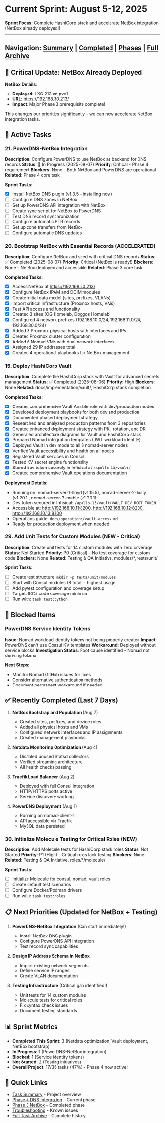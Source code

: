 # Current Sprint: August 5-12, 2025

**Sprint Focus**: Complete HashiCorp stack and accelerate NetBox integration (NetBox already deployed!)

---

Navigation: [Summary](./task-summary.md) | [Completed](./completed/) | [Phases](./phases/) | [Full Archive](./archive/)
---

## 🎉 Critical Update: NetBox Already Deployed

**NetBox Details**:

- **Deployed**: LXC 213 on pve1
- **URL**: <https://192.168.30.213/>
- **Impact**: Major Phase 3 prerequisite complete!

This changes our priorities significantly - we can now accelerate NetBox integration tasks.

## 🚀 Active Tasks

### 21. PowerDNS-NetBox Integration

**Description**: Configure PowerDNS to use NetBox as backend for DNS records
**Status**: 🚧 In Progress (2025-08-07)
**Priority**: Critical - Phase 4 requirement
**Blockers**: None - Both NetBox and PowerDNS are operational
**Related**: Phase 4 core task

**Sprint Tasks**:

- [x] Install NetBox DNS plugin (v1.3.5 - installing now)
- [ ] Configure DNS zones in NetBox
- [ ] Set up PowerDNS API integration with NetBox
- [ ] Create sync script for NetBox to PowerDNS
- [ ] Test DNS record synchronization
- [ ] Configure automatic PTR records
- [ ] Set up zone transfers from NetBox
- [ ] Configure automatic DNS updates

### 20. Bootstrap NetBox with Essential Records (ACCELERATED)

**Description**: Configure NetBox and seed with critical DNS records
**Status**: ✅ Completed (2025-08-07)
**Priority**: Critical (NetBox is ready!)
**Blockers**: None - NetBox deployed and accessible
**Related**: Phase 3 core task

**Completed Tasks**:

- [x] Access NetBox at <https://192.168.30.213/>
- [x] Configure NetBox IPAM and DCIM modules
- [x] Create initial data model (sites, prefixes, VLANs)
- [x] Import critical infrastructure (Proxmox hosts, VMs)
- [x] Test API access and functionality
- [x] Created 3 sites (OG Homelab, Doggos Homelab)
- [x] Configured 4 network prefixes (192.168.10.0/24, 192.168.11.0/24, 192.168.30.0/24)
- [x] Added 3 Proxmox physical hosts with interfaces and IPs
- [x] Created Proxmox cluster configuration
- [x] Added 6 Nomad VMs with dual network interfaces
- [x] Assigned 29 IP addresses total
- [x] Created 4 operational playbooks for NetBox management

### 15. Deploy HashiCorp Vault

**Description**: Complete the HashiCorp stack with Vault for advanced secrets management
**Status**: ✅ Completed (2025-08-06)
**Priority**: High
**Blockers**: None
**Related**: docs/implementation/vault/, HashiCorp stack completion

**Completed Tasks**:

- [x] Created comprehensive Vault Ansible role with dev/production modes
- [x] Developed deployment playbooks for both dev and production
- [x] Documented phased deployment strategy
- [x] Researched and analyzed production patterns from 3 repositories
- [x] Created enhanced deployment strategy with PKI, rotation, and DR
- [x] Generated architecture diagrams for Vault and HashiCorp stack
- [x] Prepared Nomad integration templates (JWT workload identity)
- [x] Deployed Vault in dev mode to all 3 nomad-server nodes
- [x] Verified Vault accessibility and health on all nodes
- [x] Registered Vault services in Consul
- [x] Tested KV secret engine functionality
- [x] Stored dev token securely in Infisical at `/apollo-13/vault/`
- [x] Created comprehensive Vault operations documentation

**Deployment Details**:
- Running on: nomad-server-1-lloyd (v1.15.5), nomad-server-2-holly (v1.20.1), nomad-server-3-mable (v1.20.1)
- Dev token secured in Infisical: `/apollo-13/vault/VAULT_DEV_ROOT_TOKEN`
- Accessible at: http://192.168.10.11:8200, http://192.168.10.12:8200, http://192.168.10.13:8200
- Operations guide: `docs/operations/vault-access.md`
- Ready for production deployment when needed

### 29. Add Unit Tests for Custom Modules (NEW - Critical)

**Description**: Create unit tests for 14 custom modules with zero coverage
**Status**: Not Started
**Priority**: P0 (Critical) - No test coverage for custom code
**Blockers**: None
**Related**: Testing & QA Initiative, modules/*, tests/unit/

**Sprint Tasks**:

- [ ] Create test structure: `mkdir -p tests/unit/modules`
- [ ] Start with Consul modules (8 total) - highest usage
- [ ] Add pytest configuration and coverage setup
- [ ] Target: 80% code coverage minimum
- [ ] Run with: `task test:python`

## 🚧 Blocked Items

### PowerDNS Service Identity Tokens

**Issue**: Nomad workload identity tokens not being properly created
**Impact**: PowerDNS can't use Consul KV templates
**Workaround**: Deployed without service blocks
**Investigation Status**: Root cause identified - Nomad not deriving tokens

**Next Steps**:

- Monitor Nomad GitHub issues for fixes
- Consider alternative authentication methods
- Document permanent workaround if needed

## ✅ Recently Completed (Last 7 Days)

1. **NetBox Bootstrap and Population** (Aug 7)
   - Created sites, prefixes, and device roles
   - Added all physical hosts and VMs
   - Configured network interfaces and IP assignments
   - Created management playbooks

1. **Netdata Monitoring Optimization** (Aug 4)
   - Disabled unused Statsd collectors
   - Verified streaming architecture
   - All health checks passing

2. **Traefik Load Balancer** (Aug 2)
   - Deployed with full Consul integration
   - HTTP/HTTPS ports active
   - Service discovery working

3. **PowerDNS Deployment** (Aug 1)
   - Running on nomad-client-1
   - API accessible via Traefik
   - MySQL data persisted

### 30. Initialize Molecule Testing for Critical Roles (NEW)

**Description**: Add Molecule tests for HashiCorp stack roles
**Status**: Not Started
**Priority**: P1 (High) - Critical roles lack testing
**Blockers**: None
**Related**: Testing & QA Initiative, roles/*/molecule/

**Sprint Tasks**:

- [ ] Initialize Molecule for consul, nomad, vault roles
- [ ] Create default test scenarios
- [ ] Configure Docker/Podman drivers
- [ ] Run with: `task test:roles`

## 📋 Next Priorities (Updated for NetBox + Testing)

1. **PowerDNS-NetBox Integration** (Can start immediately!)
   - Install NetBox DNS plugin
   - Configure PowerDNS API integration
   - Test record sync capabilities

2. **Design IP Address Schema in NetBox**
   - Import existing network segments
   - Define service IP ranges
   - Create VLAN documentation

3. **Testing Infrastructure** (Critical gap identified!)
   - Unit tests for 14 custom modules
   - Molecule tests for critical roles
   - Fix syntax check issues
   - Document testing standards

## 📊 Sprint Metrics

- **Completed This Sprint**: 3 (Netdata optimization, Vault deployment, NetBox bootstrap)
- **In Progress**: 1 (PowerDNS-NetBox integration)
- **Blocked**: 1 (Service identity tokens)
- **Not Started**: 2 (Testing initiatives)
- **Overall Project**: 17/36 tasks (47%) - Phase 4 now active!

## 🔗 Quick Links

- [Task Summary](./task-summary.md) - Project overview
- [Phase 4 DNS Integration](./phases/phase-4-dns-integration.md) - Current phase
- [Phase 3 NetBox](./phases/phase-3-netbox.md) - Completed phase
- [Troubleshooting](../troubleshooting.md) - Known issues
- [Full Task Archive](./archive/full-task-list-2025-08-05.md) - Complete history
